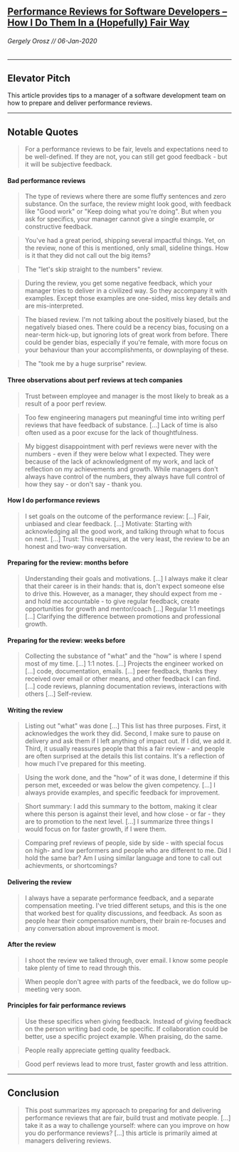 ## [Performance Reviews for Software Developers – How I Do Them In a (Hopefully) Fair Way](https://blog.pragmaticengineer.com/performance-reviews-for-software-engineers/)
###### Gergely Orosz // 06-Jan-2020
---

Elevator Pitch
------
This article provides tips to a manager of a software development team on how to prepare and deliver performance reviews.

------

Notable Quotes
------
> For a performance reviews to be fair, levels and expectations need to be well-defined. If they are not, you can still get good feedback - but it will be subjective feedback.

#### Bad performance reviews
> The type of reviews where there are some fluffy sentences and zero substance. On the surface, the review might look good, with feedback like "Good work" or "Keep doing what you're doing". But when you ask for specifics, your manager cannot give a single example, or constructive feedback.

> You've had a great period, shipping several impactful things. Yet, on the review, none of this is mentioned, only small, sideline things. How is it that they did not call out the big items? 

> The "let's skip straight to the numbers" review.

> During the review, you get some negative feedback, which your manager tries to deliver in a civilized way. So they accompany it with examples. Except those examples are one-sided, miss key details and are mis-interpreted.

> The biased review. I'm not talking about the positively biased, but the negatively biased ones. There could be a recency bias, focusing on a near-term hick-up, but ignoring lots of great work from before. There could be gender bias, especially if you're female, with more focus on your behaviour than your accomplishments, or downplaying of these.

> The "took me by a huge surprise" review.

#### Three observations about perf reviews at tech companies

> Trust between employee and manager is the most likely to break as a result of a poor perf review. 

> Too few engineering managers put meaningful time into writing perf reviews that have feedback of substance. [...] Lack of time is also often used as a poor excuse for the lack of thoughtfulness.

> My biggest disappointment with perf reviews were never with the numbers - even if they were below what I expected. They were because of the lack of acknowledgment of my work, and lack of reflection on my achievements and growth. While managers don't always have control of the numbers, they always have full control of how they say - or don't say - thank you.

#### How I do performance reviews

> I set goals on the outcome of the performance review: [...] Fair, unbiased and clear feedback. [...] Motivate: Starting with acknowledging all the good work, and talking through what to focus on next. [...] Trust: This requires, at the very least, the review to be an honest and two-way conversation.

#### Preparing for the review: months before

> Understanding their goals and motivations. [...]  I always make it clear that their career is in their hands: that is, don't expect someone else to drive this. However, as a manager, they should expect from me - and hold me accountable - to give regular feedback, create opportunities for growth and mentor/coach [...] Regular 1:1 meetings [...] Clarifying the difference between promotions and professional growth.

#### Preparing for the review: weeks before

> Collecting the substance of "what" and the "how" is where I spend most of my time. [...] 1:1 notes. [...] Projects the engineer worked on [...] code, documentation, emails. [...] peer feedback, thanks they received over email or other means, and other feedback I can find. [...] code reviews, planning documentation reviews, interactions with others [...] Self-review.

#### Writing the review

> Listing out "what" was done [...] This list has three purposes. First, it acknowledges the work they did. Second, I make sure to pause on delivery and ask them if I left anything of impact out. If I did, we add it. Third, it usually reassures people that this a fair review - and people are often surprised at the details this list contains. It's a reflection of how much I've prepared for this meeting.

> Using the work done, and the "how" of it was done, I determine if this person met, exceeded or was below the given competency. [...] I always provide examples, and specific feedback for improvement.

> Short summary: I add this summary to the bottom, making it clear where this person is against their level, and how close - or far - they are to promotion to the next level. [...] I summarize three things I would focus on for faster growth, if I were them.

> Comparing pref reviews of people, side by side - with special focus on high- and low performers and people who are different to me. Did I hold the same bar? Am I using similar language and tone to call out achievments, or shortcomings?

#### Delivering the review

> I always have a separate performance feedback, and a separate compensation meeting. I've tried different setups, and this is the one that worked best for quality discussions, and feedback. As soon as people hear their compensation numbers, their brain re-focuses and any conversation about improvement is moot.

#### After the review

> I shoot the review we talked through, over email. I know some people take plenty of time to read through this. 

> When people don't agree with parts of the feedback, we do follow up-meeting very soon.

#### Principles for fair performance reviews

> Use these specifics when giving feedback. Instead of giving feedback on the person writing bad code, be specific. If collaboration could be better, use a specific project example. When praising, do the same.

> People really appreciate getting quality feedback.

> Good perf reviews lead to more trust, faster growth and less attrition. 

------

Conclusion
------
> This post summarizes my approach to preparing for and delivering performance reviews that are fair, build trust and motivate people. [...] take it as a way to challenge yourself: where can you improve on how you do performance reviews? [...] this article is primarily aimed at managers delivering reviews.
